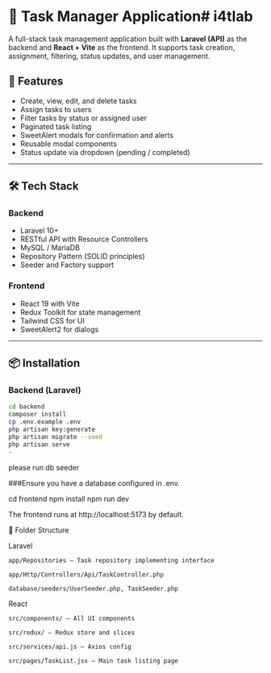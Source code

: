 # 📝 Task Manager Application# i4tlab

A full-stack task management application built with **Laravel (API)** as the backend and **React + Vite** as the frontend. It supports task creation, assignment, filtering, status updates, and user management.

## 🚀 Features

- Create, view, edit, and delete tasks
- Assign tasks to users
- Filter tasks by status or assigned user
- Paginated task listing
- SweetAlert modals for confirmation and alerts
- Reusable modal components
- Status update via dropdown (pending / completed)

- ---

## 🛠️ Tech Stack

### Backend
- Laravel 10+
- RESTful API with Resource Controllers
- MySQL / MariaDB
- Repository Pattern (SOLID principles)
- Seeder and Factory support

### Frontend
- React 19 with Vite
- Redux Toolkit for state management
- Tailwind CSS for UI
- SweetAlert2 for dialogs

---

## 📦 Installation

### Backend (Laravel)

```bash
cd backend
composer install
cp .env.example .env
php artisan key:generate
php artisan migrate --seed
php artisan serve
-
```
please run db seeder 

###Ensure you have a database configured in .env.


cd frontend
npm install
npm run dev


The frontend runs at http://localhost:5173 by default.



📂 Folder Structure

Laravel

    app/Repositories – Task repository implementing interface

    app/Http/Controllers/Api/TaskController.php

    database/seeders/UserSeeder.php, TaskSeeder.php

React

    src/components/ – All UI components

    src/redux/ – Redux store and slices

    src/services/api.js – Axios config

    src/pages/TaskList.jsx – Main task listing page
